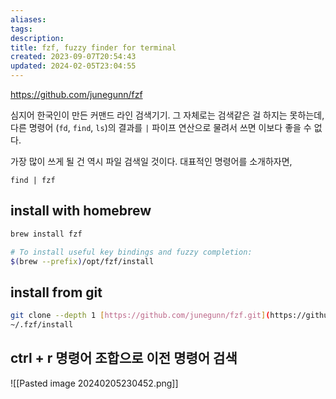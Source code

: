 ```yaml
---
aliases: 
tags: 
description:
title: fzf, fuzzy finder for terminal
created: 2023-09-07T20:54:43
updated: 2024-02-05T23:04:55
---
```

<https://github.com/junegunn/fzf>  

심지어 한국인이 만든 커맨드 라인 검색기기. 그 자체로는 검색같은 걸 하지는 못하는데, 다른 명령어 (`fd`, `find`, `ls`)의 결과를 `|` 파이프 연산으로 물려서 쓰면 이보다 좋을 수 없다.

가장 많이 쓰게 될 건 역시 파일 검색일 것이다. 대표적인 명령어를 소개하자면,

```shell
find | fzf
```

## install with homebrew

```sh
brew install fzf

# To install useful key bindings and fuzzy completion:
$(brew --prefix)/opt/fzf/install
```

## install from git

```sh
git clone --depth 1 [https://github.com/junegunn/fzf.git](https://github.com/junegunn/fzf.git) ~/.fzf
~/.fzf/install
```

## ctrl + r 명령어 조합으로 이전 명령어 검색

![[Pasted image 20240205230452.png]]
